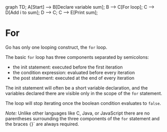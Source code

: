 <div id="chart" class="mermaid">
graph TD;
A[Start] --> B[Declare variable sum];
B --> C[For loop];
C --> D[Add i to sum];
D --> C;
C --> E[Print sum];
</div>

# For
Go has only one looping construct, the `for` loop.

The basic `for` loop has three components separated by semicolons:

- the init statement: executed before the first iteration
- the condition expression: evaluated before every iteration
- the post statement: executed at the end of every iteration

The init statement will often be a short variable declaration, and the
variables declared there are visible only in the scope of the `for`
statement.

The loop will stop iterating once the boolean condition evaluates to `false`.

*Note:* Unlike other languages like C, Java, or JavaScript there are no parentheses
surrounding the three components of the `for` statement and the braces `{`}` are
always required.
